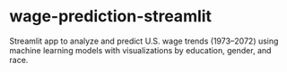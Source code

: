 # wage-prediction-streamlit
Streamlit app to analyze and predict U.S. wage trends (1973–2072) using machine learning models with visualizations by education, gender, and race.
